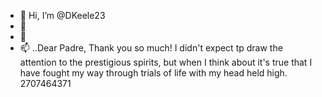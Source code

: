 - 👋 Hi, I’m @DKeele23 
- 🌱 
- 💞️ 
- 📫 ..Dear Padre, Thank you so much! I didn't expect tp draw the attention to the prestigious spirits, but when I think about it's true that I have fought my way through trials of life with my head held high.  2707464371

<!---
DKeele23/DKeele23 is a ✨ special ✨ repository because its `README.md` (this file) appears on your GitHub profile.
You can click the Preview link to take a look at your changes.
--->
